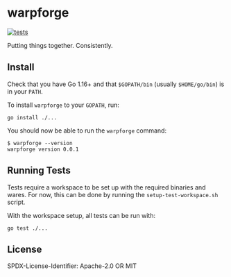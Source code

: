 warpforge
=========
[![tests](https://github.com/warpfork/warpforge/actions/workflows/tests.yml/badge.svg)](https://github.com/warpfork/warpforge/actions/workflows/tests.yml)

Putting things together. Consistently.

Install
-------

Check that you have Go 1.16+ and that `$GOPATH/bin` (usually `$HOME/go/bin`) is in your `PATH`.

To install `warpforge` to your `GOPATH`, run:

```
go install ./...
```

You should now be able to run the `warpforge` command:

```
$ warpforge --version
warpforge version 0.0.1
```

Running Tests
-------------

Tests require a workspace to be set up with the required binaries and wares.
For now, this can be done by running the `setup-test-workspace.sh` script.

With the workspace setup, all tests can be run with:

```
go test ./...
```

License
-------

SPDX-License-Identifier: Apache-2.0 OR MIT
